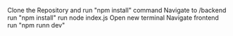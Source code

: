 Clone the Repository and run "npm install" command
Navigate to /backend
run "npm install"
run node index.js
Open new terminal 
Navigate frontend
run "npm runn dev"
